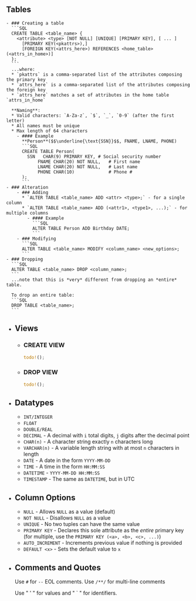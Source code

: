 ## Tables
	- ### Creating a table
	  ```SQL
	  CREATE TABLE <table_name> {
	  	<attribute> <type> [NOT NULL] [UNIQUE] [PRIMARY KEY], [ ... ]
	      [PRIMARY KEY(<pkattrs>),]
	      [FOREIGN KEY(<attrs_here>) REFERENCES <home_table>(<attrs_in_home>)]
	  };
	  ```
	  ...where:
	  * `pkattrs` is a comma-separated list of the attributes composing the primary key
	  * `attrs_here` is a comma-separated list of the attributes composing the foreign key
	  * `attrs_here` matches a set of attributes in the home table `attrs_in_home`
	  
	  **Naming**:
	  * Valid characters: `A-Za-z`, `$`, `_`, `0-9` (after the first letter)
	  * All names must be unique
	  * Max length of 64 characters
		- #### Example
		  **Person**($$\underline{\text{SSN}}$$, FNAME, LNAME, PHONE)
		  ```SQL
		  CREATE TABLE Person(
		  	SSN   CHAR(9) PRIMARY KEY, # Social security number
		    	FNAME CHAR(20) NOT NULL,   # First name
		    	LNAME CHAR(20) NOT NULL,   # Last name
		    	PHONE CHAR(10)             # Phone #
		  );
		  ```
	- ### Alteration
		- ### Adding
		  * `ALTER TABLE <table_name> ADD <attr> <type>;` - for a single column
		  * `ALTER TABLE <table_name> ADD (<attr1>, <type1>, ...);` - for multiple columns
			- #### Example
			  ```SQL
			  ALTER TABLE Person ADD Birthday DATE;
			  ```
		- ### Modifying
		  ```SQL
		  ALTER TABLE <table_name> MODIFY <column_name> <new_options>;
		  ```
	- ### Dropping
	  ```SQL
	  ALTER TABLE <table_name> DROP <column_name>;
	  ```
	  ...note that this is *very* different from dropping an *entire* table.
	  
	  To drop an entire table:
	  ```SQL
	  DROP TABLE <table_name>;
	  ```
- ## Views
	- ### CREATE VIEW
	  ```Rust
	  todo!();
	  ```
	- ### DROP VIEW
	  ```Rust
	  todo!();
	  ```
- ## Datatypes
  * `INT/INTEGER`
  * `FLOAT`
  * `DOUBLE/REAL`
  * `DECIMAL` - A decimal with `i` total digits, `j` digits after the decimal point
  * `CHAR(n)` - A character string exactly `n` characters long
  * `VARCHAR(n)` - A variable length string with at most `n` characters in length
  * `DATE` - A date in the form `YYYY-MM-DD`
  * `TIME` - A time in the form `HH:MM:SS`
  * `DATETIME` - `YYYY-MM-DD HH:MM:SS`
  * `TIMESTAMP` - The same as `DATETIME`, but in UTC
- ## Column Options
  * `NULL` - Allows `NULL` as a value (default)
  * `NOT NULL` - Disallows `NULL` as a value
  * `UNIQUE` - No two tuples can have the same value
  * `PRIMARY KEY` - Declares this sole attribute as the *entire* primary key (for multiple, use the `PRIMARY KEY (<a>, <b>, <c>, ...)`)
  * `AUTO_INCREMENT` - Increments previous value if nothing is provided
  * `DEFAULT <x>` - Sets the default value to `x`
- ## Comments and Quotes
  Use `#` for `--` EOL comments.
  Use `/**/` for multi-line comments
  
  Use " ' " for values and " ` " for identifiers.